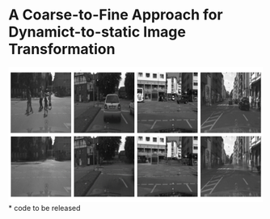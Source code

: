 # A Coarse-to-Fine Approach for Dynamict-to-static Image Transformation

<img src=".\examples\example.png" width="800px" />
* code to be released
